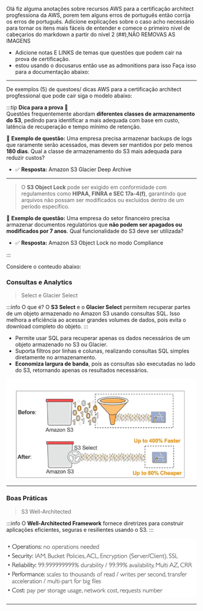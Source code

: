 
Olá fiz alguma anotações sobre recursos AWS para a certificação architect progfessiona da AWS, porem tem alguns erros de português então corrija os erros de português.
Adicione explicações sobre o caso acho necessário para tornar os itens mais fáceis de entender e comece o primeiro nivel de cabeçarios do markdown a partir do nível 2 (##),NÃO REMOVAS AS IMAGENS
- Adicione notas E LINKS de temas que questões que podem cair na prova de certificação.
- estou usando o docusarus então use as admonitions para isso
Faça isso para a documentação abaixo:










------------------

De exemplos (5) de questoes/ dicas AWS para a certificação architect progfessional que pode cair
siga o modelo abaixo:


:::tip **Dica para a prova 🎯**  
Questões frequentemente abordam **diferentes classes de armazenamento do S3**, pedindo para identificar a mais adequada com base em custo, latência de recuperação e tempo mínimo de retenção.  

📌 **Exemplo de questão:** Uma empresa precisa armazenar backups de logs que raramente serão acessados, mas devem ser mantidos por pelo menos **180 dias**. Qual a classe de armazenamento do S3 mais adequada para reduzir custos?  
- ✅ **Resposta:** Amazon S3 Glacier Deep Archive  

---

> O **S3 Object Lock** pode ser exigido em conformidade com regulamentos como **HIPAA, FINRA e SEC 17a-4(f)**, garantindo que arquivos não possam ser modificados ou excluídos dentro de um período específico.  

📌 **Exemplo de questão:** Uma empresa do setor financeiro precisa armazenar documentos regulatórios que **não podem ser apagados ou modificados por 7 anos**. Qual funcionalidade do S3 deve ser utilizada?  
- ✅ **Resposta:** Amazon S3 Object Lock no modo Compliance  

:::


Considere o conteudo abaixo:

### Consultas e Analytics

> Select e Glacier Select

:::info O que é?
O **S3 Select** e o **Glacier Select** permitem recuperar partes de um objeto armazenado no Amazon S3 usando consultas SQL. Isso melhora a eficiência ao acessar grandes volumes de dados, pois evita o download completo do objeto.
:::

- Permite usar SQL para recuperar apenas os dados necessários de um objeto armazenado no S3 ou Glacier.
- Suporta filtros por linhas e colunas, realizando consultas SQL simples diretamente no armazenamento.
- **Economiza largura de banda**, pois as consultas são executadas no lado do S3, retornando apenas os resultados necessários.

![select-s3](assets/image-20210901073640794.png)

---

### Boas Práticas

> S3 Well-Architected

:::info
O **Well-Architected Framework** fornece diretrizes para construir aplicações eficientes, seguras e resilientes usando o S3.
:::

  ![S3 Well-Architected](assets/image-20210905114534983.png)


---
